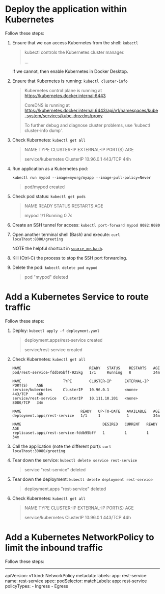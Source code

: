 # Deploy the application within Kubernetes
Follow these steps:

1. Ensure that we can access Kubernetes from the shell: `kubectl`

    > kubectl controls the Kubernetes cluster manager.
    >
    > ...

    If we cannot, then enable Kubernetes in Docker Desktop.

1. Ensure that Kubernetes is running: `kubectl cluster-info`

    > Kubernetes control plane is running at https://kubernetes.docker.internal:6443
    >
    > CoreDNS is running at https://kubernetes.docker.internal:6443/api/v1/namespaces/kube-system/services/kube-dns:dns/proxy
    >
    > To further debug and diagnose cluster problems, use 'kubectl cluster-info dump'.

1. Check Kubernetes: `kubectl get all`

    > NAME                 TYPE        CLUSTER-IP   EXTERNAL-IP   PORT(S)   AGE
    >
    > service/kubernetes   ClusterIP   10.96.0.1    <none>        443/TCP   44h

1. Run application as a Kubernetes pod:

    `kubectl run mypod --image=myorg/myapp --image-pull-policy=Never`

    > pod/mypod created

1. Check pod status: `kubectl get pods`

    > NAME    READY   STATUS    RESTARTS   AGE
    >
    > mypod   1/1     Running   0          7s

1. Create an SSH tunnel for access: `kubectl port-forward mypod 8082:8080`
1. Open another terminal shell (Bash) and execute: `curl localhost:8080/greeting`

   NOTE the helpful shortcut in [`source_me.bash`](./source_me.bash).
1. Kill (Ctrl-C) the process to stop the SSH port forwarding.

1. Delete the pod: `kubectl delete pod mypod`

    > pod "mypod" deleted

# Add a Kubernetes Service to route traffic
Follow these steps:

1. Deploy: `kubectl apply -f deployment.yaml`

    > deployment.apps/rest-service created
    >
    > service/rest-service created

1. Check Kubernetes: `kubectl get all`

    ```
    NAME                               READY   STATUS    RESTARTS   AGE
    pod/rest-service-fddb95bff-925kg   1/1     Running   0          34m

    NAME                   TYPE        CLUSTER-IP      EXTERNAL-IP   PORT(S)    AGE
    service/kubernetes     ClusterIP   10.96.0.1       <none>        443/TCP    46h
    service/rest-service   ClusterIP   10.111.10.201   <none>        8080/TCP   34m

    NAME                           READY   UP-TO-DATE   AVAILABLE   AGE
    deployment.apps/rest-service   1/1     1            1           34m
 
    NAME                                     DESIRED   CURRENT   READY   AGE
    replicaset.apps/rest-service-fddb95bff   1         1         1       34m
    ```

1. Call the application (note the different port): `curl localhost:30080/greeting`
1. Tear down the service: `kubectl delete service rest-service`

    > service "rest-service" deleted

1. Tear down the deployment: `kubectl delete deployment rest-service`

    > deployment.apps "rest-service" deleted

1. Check Kubernetes: `kubectl get all`

    > NAME                 TYPE        CLUSTER-IP   EXTERNAL-IP   PORT(S)   AGE
    >
    > service/kubernetes   ClusterIP   10.96.0.1    <none>        443/TCP   44h

# Add a Kubernetes NetworkPolicy to limit the inbound traffic
Follow these steps:


---
apiVersion: v1
kind: NetworkPolicy
metadata:
  labels:
    app: rest-service
  name: rest-service
spec:
  podSelector:
    matchLabels:
      app: rest-service
  policyTypes:
    - Ingress
    - Egress
